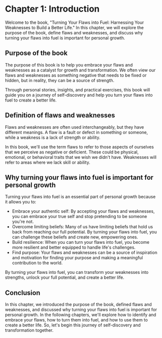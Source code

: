 Chapter 1: Introduction
=======================

Welcome to the book, "Turning Your Flaws into Fuel: Harnessing Your Weaknesses to Build a Better Life." In this chapter, we will explore the purpose of the book, define flaws and weaknesses, and discuss why turning your flaws into fuel is important for personal growth.

Purpose of the book
-------------------

The purpose of this book is to help you embrace your flaws and weaknesses as a catalyst for growth and transformation. We often view our flaws and weaknesses as something negative that needs to be fixed or hidden, but in reality, they can be a source of strength.

Through personal stories, insights, and practical exercises, this book will guide you on a journey of self-discovery and help you turn your flaws into fuel to create a better life.

Definition of flaws and weaknesses
----------------------------------

Flaws and weaknesses are often used interchangeably, but they have different meanings. A flaw is a fault or defect in something or someone, while a weakness is a lack of strength or ability.

In this book, we'll use the term flaws to refer to those aspects of ourselves that we perceive as negative or deficient. These could be physical, emotional, or behavioral traits that we wish we didn't have. Weaknesses will refer to areas where we lack skill or ability.

Why turning your flaws into fuel is important for personal growth
-----------------------------------------------------------------

Turning your flaws into fuel is an essential part of personal growth because it allows you to:

* Embrace your authentic self: By accepting your flaws and weaknesses, you can embrace your true self and stop pretending to be someone you're not.
* Overcome limiting beliefs: Many of us have limiting beliefs that hold us back from reaching our full potential. By turning your flaws into fuel, you can challenge these beliefs and create new, empowering ones.
* Build resilience: When you can turn your flaws into fuel, you become more resilient and better equipped to handle life's challenges.
* Find purpose: Your flaws and weaknesses can be a source of inspiration and motivation for finding your purpose and making a meaningful contribution to the world.

By turning your flaws into fuel, you can transform your weaknesses into strengths, unlock your full potential, and create a better life.

Conclusion
----------

In this chapter, we introduced the purpose of the book, defined flaws and weaknesses, and discussed why turning your flaws into fuel is important for personal growth. In the following chapters, we'll explore how to identify and embrace your flaws, how to turn them into fuel, and how to use them to create a better life. So, let's begin this journey of self-discovery and transformation together.
